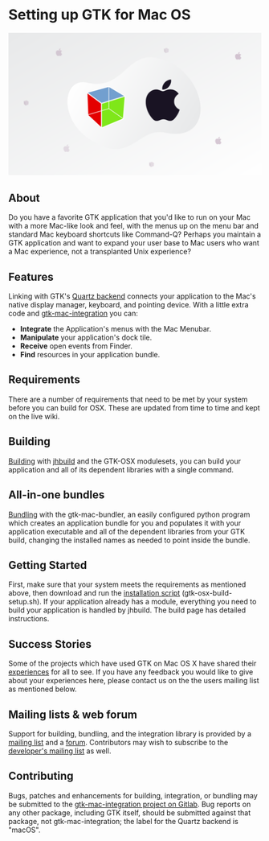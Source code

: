 ---
---

# Setting up GTK for Mac OS

![GTK and MacOS](/assets/img/docs/docs-gtk-macos.png)

## About

Do you have a favorite GTK application that you'd like to run on your Mac
with a more Mac-like look and feel, with the menus up on the menu bar and
standard Mac keyboard shortcuts like Command-Q? Perhaps you maintain a GTK
application and want to expand your user base to Mac users who want a Mac
experience, not a transplanted Unix experience?

## Features

Linking with GTK's [Quartz backend](https://wiki.gnome.org/Projects/GTK/OSX)
connects your application to the Mac's native display manager, keyboard, and
pointing device. With a little extra code and
[gtk-mac-integration](https://wiki.gnome.org/Projects/GTK/OSX/Integration)
you can:

* **Integrate** the Application's menus with the Mac Menubar.
* **Manipulate** your application's dock tile.
* **Receive** open events from Finder.
* **Find** resources in your application bundle.

## Requirements

There are a number of requirements that need to be met by your system before
you can build for OSX. These are updated from time to time and kept on the
live wiki.

## Building

[Building](https://wiki.gnome.org/Projects/GTK/OSX/Building) with
[jhbuild](https://wiki.gnome.org/Projects/Jhbuild) and the GTK-OSX
modulesets, you can build your application and all of its dependent
libraries with a single command.

## All-in-one bundles

[Bundling](https://wiki.gnome.org/Projects/GTK/OSX/Bundling) with the
gtk-mac-bundler, an easily configured python program which creates an
application bundle for you and populates it with your application executable
and all of the dependent libraries from your GTK build, changing the
installed names as needed to point inside the bundle.

## Getting Started

First, make sure that your system meets the requirements as mentioned above,
then download and run the [installation
script](https://gitlab.gnome.org/GNOME/gtk-osx/-/blob/master/gtk-osx-setup.sh)
(gtk-osx-build-setup.sh). If your application already has a module,
everything you need to build your application is handled by jhbuild. The
build page has detailed instructions.

## Success Stories

Some of the projects which have used GTK on Mac OS X have shared their
[experiences](https://wiki.gnome.org/Projects/GTK/OSX/PortedApps) for all to
see. If you have any feedback you would like to give about your experiences
here, please contact us on the the users mailing list as mentioned below.

## Mailing lists & web forum

Support for building, bundling, and the integration library is provided by a
[mailing list](http://mail.gnome.org/mailman/listinfo/gtk-osx-users-list)
and a [forum](http://sourceforge.net/apps/phpbb/gtk-osx/). Contributors may
wish to subscribe to the [developer's mailing
list](http://mail.gnome.org/mailman/listinfo/gtk-osx-devel-list) as well.

## Contributing

Bugs, patches and enhancements for building, integration, or bundling may be
submitted to the [gtk-mac-integration project on Gitlab](https://gitlab.gnome.org/GNOME/gtk-mac-integration/issues/new).
Bug reports on any other package, including GTK itself, should be submitted
against that package, not gtk-mac-integration; the label for the Quartz
backend is "macOS".
